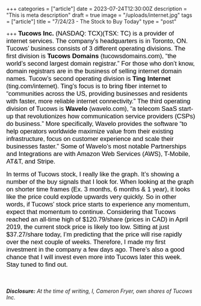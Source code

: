 +++
categories = ["article"]
date = 2023-07-24T12:30:00Z
description = "This is meta description"
draft = true
image = "/uploads/internet.jpg"
tags = ["article"]
title = "7/24/23 - The Stock to Buy Today"
type = "post"

+++
<span style="color:black"><span style="font-family:Arial; font-size:1.2em;">**Tucows Inc.** (NASDAQ: TCX)(TSX: TC) is a provider of internet services. The company’s headquarters is in Toronto, ON. Tucows’ business consists of 3 different operating divisions. The first division is **Tucows Domains** (tucowsdomains.com), “the world’s second largest domain registrar.” For those who don’t know, domain registrars are in the business of selling internet domain names. Tucow’s second operating division is **Ting Internet** (ting.com/internet). Ting’s focus is to bring fiber internet to “communities across the US, providing businesses and residents with faster, more reliable internet connectivity.” The third operating division of Tucows is **Wavelo** (wavelo.com), “a telecom SaaS start-up that revolutionizes how communication service providers (CSPs) do business.” More specifically, Wavelo provides the software “to help operators worldwide maximize value from their existing infrastructure, focus on customer experience and scale their businesses faster.” Some of Wavelo’s most notable Partnerships and Integrations are with Amazon Web Services (AWS), T-Mobile, AT&T, and Stripe.</span></span>

<span style="color:black"><span style="font-family:Arial; font-size:1.2em;">In terms of Tucows stock, I really like the graph. It’s showing a number of the buy signals that I look for. When looking at the graph on shorter time frames (Ex. 3 months, 6 months & 1 year), it looks like the price could explode upwards very quickly. So in other words, if Tucows’ stock price starts to experience any momentum, expect that momentum to continue. Considering that Tucows reached an all-time high of $120.79/share (prices in CAD) in April 2019, the current stock price is likely too low. Sitting at just $37.27/share today, I’m predicting that the price will rise rapidly over the next couple of weeks. Therefore, I made my first investment in the company a few days ago. There’s also a good chance that I will invest even more into Tucows later this week. Stay tuned to find out.</span></span>

‎

###### **Disclosure:** At the time of writing, I, Cameron Fryer, own shares of Tucows Inc.
